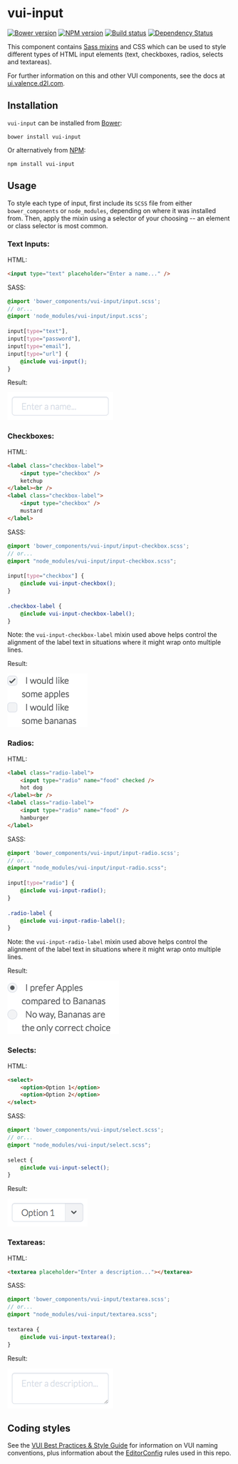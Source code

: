# vui-input
[![Bower version][bower-image]][bower-url]
[![NPM version][npm-image]][npm-url]
[![Build status][ci-image]][ci-url]
[![Dependency Status][dependencies-image]][dependencies-url]

This component contains [Sass mixins](http://sass-lang.com/) and CSS which can be used to style different types of HTML input elements (text, checkboxes, radios, selects and textareas).

For further information on this and other VUI components, see the docs at [ui.valence.d2l.com](http://ui.valence.d2l.com/).

## Installation

`vui-input` can be installed from [Bower][bower-url]:
```shell
bower install vui-input
```

Or alternatively from [NPM][npm-url]:
```shell
npm install vui-input
```

## Usage

To style each type of input, first include its `SCSS` file from either `bower_components` or `node_modules`, depending on where it was installed from. Then, apply the mixin using a selector of your choosing -- an element or class selector is most common.

### Text Inputs:

HTML:

```html
<input type="text" placeholder="Enter a name..." />
```

SASS:

```scss
@import 'bower_components/vui-input/input.scss';
// or...
@import 'node_modules/vui-input/input.scss';

input[type="text"],
input[type="password"],
input[type="email"],
input[type="url"] {
	@include vui-input();
}
```

Result:

![screenshot of text input](/screenshots/text.png?raw=true)

### Checkboxes:

HTML:

```html
<label class="checkbox-label">
	<input type="checkbox" />
	ketchup
</label><br />
<label class="checkbox-label">
	<input type="checkbox" />
	mustard
</label>
```

SASS:

```scss
@import 'bower_components/vui-input/input-checkbox.scss';
// or...
@import "node_modules/vui-input/input-checkbox.scss";

input[type="checkbox"] {
	@include vui-input-checkbox();
}

.checkbox-label {
	@include vui-input-checkbox-label();
}
```

Note: the `vui-input-checkbox-label` mixin used above helps control the alignment of the label text in situations where it might wrap onto multiple lines.

Result:

![screenshot of checkboxes](/screenshots/checkbox.png?raw=true)

### Radios:

HTML:

```html
<label class="radio-label">
	<input type="radio" name="food" checked />
	hot dog
</label><br />
<label class="radio-label">
	<input type="radio" name="food" />
	hamburger
</label>
```

SASS:

```scss
@import 'bower_components/vui-input/input-radio.scss';
// or...
@import "node_modules/vui-input/input-radio.scss";

input[type="radio"] {
	@include vui-input-radio();
}

.radio-label {
	@include vui-input-radio-label();
}
```

Note: the `vui-input-radio-label` mixin used above helps control the alignment of the label text in situations where it might wrap onto multiple lines.

Result:

![screenshot of radio buttons](/screenshots/radio.png?raw=true)

### Selects:

HTML:

```html
<select>
	<option>Option 1</option>
	<option>Option 2</option>
</select>
```

SASS:

```scss
@import 'bower_components/vui-input/select.scss';
// or...
@import "node_modules/vui-input/select.scss";

select {
	@include vui-input-select();
}
```

Result:

![screenshot of select inputs](/screenshots/select.png?raw=true)

### Textareas:

HTML:

```html
<textarea placeholder="Enter a description..."></textarea>
```

SASS:

```scss
@import 'bower_components/vui-input/textarea.scss';
// or...
@import "node_modules/vui-input/textarea.scss";

textarea {
	@include vui-input-textarea();
}
```

Result:

![screenshot of textareas](/screenshots/textarea.png?raw=true)

## Coding styles

See the [VUI Best Practices & Style Guide](https://github.com/Brightspace/valence-ui-docs/wiki/Best-Practices-&-Style-Guide) for information on VUI naming conventions, plus information about the [EditorConfig](http://editorconfig.org) rules used in this repo.

[bower-url]: http://bower.io/search/?q=vui-input
[bower-image]: https://img.shields.io/bower/v/vui-input.svg
[npm-url]: https://npmjs.org/package/vui-input
[npm-image]: https://img.shields.io/npm/v/vui-input.svg
[ci-url]: https://travis-ci.org/Brightspace/valence-ui-input
[ci-image]: https://img.shields.io/travis-ci/Brightspace/valence-ui-input.svg
[dependencies-url]: https://david-dm.org/brightspace/valence-ui-input
[dependencies-image]: https://img.shields.io/david/Brightspace/valence-ui-input.svg
